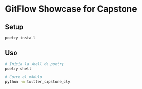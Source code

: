# GitFlow Showcase for Capstone

## Setup

```sh
poetry install
```

## Uso

```sh
# Inicia la shell de poetry
poetry shell

# Corre el módulo
python -m twitter_capstone_cly
```
